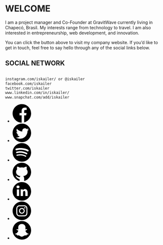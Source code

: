 # WELCOME

I am a project manager and Co-Founder at GravitWave currently living in Chapecó, Brasil. My interests range from technology to travel. I am also interested in entrepreneurship, web development, and innovation.

You can click the button above to visit my company website. If you’d like to get in touch, feel free to say hello through any of the social links below.


## SOCIAL NETWORK

```markdown

instagram.com/iskailer/ or @iskailer
facebook.com/iskailer
twitter.com/iskailer
www.linkedin.com/in/iskailer/
www.snapchat.com/add/iskailer

```

<section class="social-links inset">
  <ul class="inline">
    <li style:"float: left;">
      <a class="social-link" title="Visit me on Facebook" href="https://facebook.com/iskailer" target="_blank" rel="noopener noreferrer">
      <span class="SVGInline">
        <svg class="SVGInline-svg" xmlns="http://www.w3.org/2000/svg" style="height: 60px;" viewBox="0 0 1000 1000">
          <path d="M1000 500c0 233-159 429-375 484V604h107l18-125H625V369c0-36 18-56 55-56h79V196s-37-8-90-8c-120 0-180 67-180 166v125H375v125h114v396C218 994 0 772 0 500 0 224 224 0 500 0s500 224 500 500z">
          </path>
        </svg>
       </span>
      </a>
    </li>
    <li style:"float: left;">
      <a class="social-link" title="Visit me on Twitter" href="https://twitter.com/iskailer" target="_blank" rel="noopener noreferrer">
        <span class="SVGInline">
          <svg class="SVGInline-svg" xmlns="http://www.w3.org/2000/svg" style="height: 60px;" style="height: 60px;" viewBox="0 0 1000 1000">
            <path d="M1000 500c0 277-223 500-500 500S0 777 0 500 223 0 500 0s500 223 500 500zM875 317c-25 11-53 18-82 22 30-17 51-45 61-79-28 17-57 28-89 35-25-28-62-45-103-45-78 0-141 63-141 142 0 10 1 22 3 32-118-5-223-62-294-149-11 22-18 46-18 72 0 50 24 93 62 118-23 0-45-7-64-18v2c0 69 49 126 114 140-12 3-24 4-37 4-9 0-19-1-27-2 18 57 71 95 132 96-48 38-108 65-176 65-11 0-23-1-33-2 62 40 138 62 217 62 262 0 404-216 404-404v-18c28-19 51-45 71-73z">
            </path>
          </svg>
        </span>
      </a>
    </li>
    <li style:"float: left;">
      <a class="social-link" title="Visit me on Spotify" href="https://open.spotify.com/user/iskailer" target="_blank" rel="noopener noreferrer">
        <span class="SVGInline">
          <svg class="SVGInline-svg" xmlns="http://www.w3.org/2000/svg" style="height: 60px;" viewBox="0 0 1000 1000">
            <path d="M0 500c0 277 224 500 500 500s500-223 500-500S776 0 500 0 0 223 0 500zm797-56c-115-68-258-85-376-85-75 0-141 9-206 26-4 2-9 3-14 3-27 0-47-23-47-47 0-20 14-39 33-45 72-21 153-31 232-31 137 0 297 22 425 98 14 9 22 23 22 40 0 27-23 47-47 47-8 0-15-2-22-6zm0 120c0 23-17 40-39 40-7 0-14-2-21-6-99-59-214-83-324-83-58 0-119 7-174 24-3 1-8 2-12 2-21 0-38-17-38-40 0-16 10-31 26-36 69-22 138-29 199-29 129 0 257 31 364 94 11 9 19 20 19 34zm-63 143c0 16-15 30-31 30-6 0-12-2-18-6-75-46-164-68-251-69-63-1-125 7-187 21-2 1-4 1-7 1-16 0-31-15-31-31 0-15 9-27 25-31 63-13 123-23 189-23 110 0 211 26 296 78 10 8 15 17 15 30z">
            </path>
          </svg>
        </span>
      </a>
    </li>
    <li style:"float: left;">
      <a class="social-link" title="Visit me on GitHub" href="https://github.com/iskailer" target="_blank" rel="noopener noreferrer">
        <span class="SVGInline">
          <svg class="SVGInline-svg" xmlns="http://www.w3.org/2000/svg" style="height: 60px;" viewBox="0 0 1000 1000">
            <path d="M1000 508c0 232-160 429-375 485V862c0-41-10-98-52-131 134-20 239-99 239-223 0-51-21-102-58-144 11-47 17-105-4-148-53 5-106 32-145 56-33-8-67-14-105-14s-73 6-106 14c-39-24-91-51-144-56-21 43-16 101-5 148-37 42-57 93-57 144 0 124 105 203 239 223-20 15-32 36-40 57-105 2-189-81-190-81-5-4-12-5-16-2-6 3-9 10-7 16 2 5 44 124 201 172v100C160 937 0 740 0 508 0 233 223 8 500 8c275 0 500 225 500 500z">
            </path>
          </svg>
        </span>
      </a>
    </li>
    <li style:"float: left;">
      <a class="social-link" title="Visit me on LinkedIn" href="https://www.linkedin.com/in/iskailer" target="_blank" rel="noopener noreferrer">
        <span class="SVGInline">
          <svg class="SVGInline-svg" xmlns="http://www.w3.org/2000/svg" style="height: 60px;" viewBox="0 0 1000 1000">
            <path d="M1000 500c0 277-223 500-500 500S0 777 0 500 223 0 500 0s500 223 500 500zM375 260c-1-41-32-73-83-73-50 0-83 32-83 73s32 73 82 73h1c51 0 83-32 83-73zm-21 136H229v354h125V396zm458 166c0-114-56-187-146-187-50 0-87 30-104 75l-4-54H434c1 13 3 83 3 83v271h125V562c0-50 23-83 62-83 38 0 63 20 63 83v188h125V562z">
            </path>
          </svg>
        </span>
      </a>
    </li>
    <li style:"float: left;">
      <a class="social-link" title="Visit me on Instagram" href="https://instagram.com/iskailer" target="_blank" rel="noopener noreferrer">
        <span class="SVGInline">
          <svg class="SVGInline-svg" viewBox="-56 -369 1000 1001" xmlns="http://www.w3.org/2000/svg" style="height: 60px;">
            <path d="M444 631c276.142 0 500-223.858 500-500S720.142-369 444-369-56-145.142-56 131s223.858 500 500 500zm.406-800.81c-81.586 0-91.816.345-123.857 1.807-31.976 1.46-53.814 6.537-72.922 13.964-19.754 7.677-36.507 17.95-53.208 34.65-16.7 16.7-26.973 33.454-34.65 53.208-7.425 19.108-12.504 40.945-13.962 72.92C144.346 38.78 144 49.01 144 130.595s.346 91.815 1.808 123.856c1.458 31.976 6.537 53.814 13.963 72.922 7.677 19.754 17.95 36.507 34.65 53.208 16.7 16.7 33.454 26.973 53.208 34.65 19.108 7.425 40.946 12.504 72.92 13.962C352.59 430.654 362.82 431 444.407 431c81.584 0 91.814-.346 123.856-1.808 31.975-1.458 53.812-6.537 72.92-13.962 19.754-7.677 36.507-17.95 53.21-34.65 16.7-16.7 26.97-33.454 34.648-53.208 7.426-19.108 12.504-40.946 13.963-72.92 1.462-32.042 1.807-42.272 1.807-123.857 0-81.585-.345-91.815-1.807-123.857-1.46-31.975-6.537-53.812-13.963-72.92-7.677-19.754-17.95-36.507-34.65-53.21-16.7-16.7-33.454-26.97-53.208-34.647-19.108-7.426-40.945-12.504-72.92-13.963-32.042-1.462-42.272-1.807-123.856-1.807zm0 54.127c80.21 0 89.712.306 121.39 1.75 29.288 1.337 45.194 6.23 55.78 10.345 14.022 5.45 24.03 11.96 34.54 22.472 10.513 10.51 17.023 20.518 22.472 34.54 4.114 10.586 9.008 26.492 10.344 55.78 1.445 31.678 1.75 41.18 1.75 121.39 0 80.212-.305 89.714-1.75 121.39-1.336 29.29-6.23 45.196-10.344 55.78-5.45 14.023-11.96 24.03-22.472 34.542-10.51 10.513-20.518 17.022-34.54 22.472-10.586 4.114-26.492 9.008-55.78 10.343-31.673 1.447-41.173 1.753-121.39 1.753-80.218 0-89.717-.306-121.39-1.752-29.29-1.334-45.196-6.228-55.78-10.342-14.023-5.45-24.03-11.96-34.542-22.472s-17.022-20.52-22.472-34.54c-4.114-10.586-9.008-26.493-10.343-55.782-1.447-31.676-1.753-41.178-1.753-121.39 0-80.21.306-89.712 1.752-121.39 1.334-29.288 6.228-45.194 10.342-55.78 5.45-14.022 11.96-24.03 22.472-34.54 10.512-10.513 20.52-17.023 34.54-22.472 10.586-4.114 26.493-9.008 55.782-10.344 31.676-1.445 41.178-1.75 121.39-1.75zm0 346.413c-55.304 0-100.136-44.832-100.136-100.135 0-55.304 44.832-100.135 100.136-100.135 55.303 0 100.134 44.83 100.134 100.135 0 55.303-44.83 100.135-100.134 100.135zm0-254.397c-85.198 0-154.263 69.065-154.263 154.262s69.065 154.262 154.263 154.262c85.196 0 154.26-69.065 154.26-154.262S529.603-23.667 444.407-23.667zm196.405-6.095c0 19.91-16.14 36.048-36.048 36.048s-36.048-16.14-36.048-36.048c0-19.91 16.14-36.05 36.048-36.05 19.91 0 36.05 16.14 36.05 36.05z" fill-rule="evenodd">
            </path>
          </svg>
        </span>
      </a>
    </li>
    <li style:"float: left;">
      <a class="social-link" title="Visit me on Snapchat" href="https://snapchat.com/add/iskailer" target="_blank" rel="noopener noreferrer">
        <span class="SVGInline">
          <svg class="SVGInline-svg" viewBox="-171 -32 1000 1000" xmlns="http://www.w3.org/2000/svg" style="height: 60px;">
            <path d="M329 968c276.142 0 500-223.858 500-500S605.142-32 329-32s-500 223.858-500 500S52.858 968 329 968zm4.47-159.388c-1.89 0-3.704-.073-5.52-.146-1.162.073-2.396.146-3.63.146-42.992 0-70.66-19.535-97.312-38.416-18.445-13-35.8-25.345-56.353-28.758-10.02-1.67-19.97-2.47-29.556-2.47-17.357 0-31.01 2.688-40.96 4.65-6.1 1.16-11.327 2.177-15.25 2.177-4.138 0-8.64-.87-10.6-7.552-1.672-5.81-2.906-11.402-4.14-16.848-3.05-13.943-5.23-22.585-11.04-23.456-68.262-10.53-87.797-24.91-92.08-35.077-.582-1.452-.945-2.905-1.018-4.357-.218-3.92 2.542-7.407 6.39-7.988 104.864-17.284 151.922-124.47 153.882-129.046.073-.145.146-.218.146-.363 6.39-13 7.697-24.33 3.776-33.552-7.19-16.993-30.646-24.4-46.186-29.338-3.777-1.235-7.408-2.324-10.24-3.486-31.01-12.273-33.623-24.836-32.388-31.226 2.106-10.893 16.702-18.52 28.467-18.52 3.267 0 6.1.582 8.495 1.672 13.943 6.536 26.507 9.876 37.4 9.876 14.96 0 21.495-6.318 22.367-7.117-.364-7.117-.872-14.525-1.308-22.15-3.122-49.6-6.97-111.18 8.715-146.402C192.22 135.348 292 127.142 321.411 127.142c.727 0 12.927-.145 12.927-.145h1.744c29.483 0 129.41 8.206 176.466 113.723 15.686 35.22 11.837 96.875 8.715 146.402l-.145 2.18c-.436 6.897-.872 13.58-1.235 20.042.726.8 6.754 6.535 20.334 7.044 10.31-.362 22.22-3.703 35.22-9.803 3.848-1.815 8.06-2.178 10.965-2.178 4.43 0 8.86.87 12.563 2.395l.218.073c10.53 3.703 17.43 11.11 17.574 18.808.145 7.262-5.374 18.155-32.606 28.903-2.832 1.088-6.39 2.25-10.24 3.485-15.54 4.938-38.997 12.418-46.186 29.338-3.92 9.223-2.687 20.552 3.776 33.55.073.146.145.22.145.364 1.96 4.575 48.945 111.69 153.88 129.046 3.85.653 6.61 4.066 6.465 7.988a11.678 11.678 0 0 1-1.09 4.358c-4.357 10.094-23.82 24.473-92.082 35.003-5.592 1.018-7.77 8.28-11.11 23.53-1.235 5.52-2.47 10.965-4.14 16.702-1.453 4.94-4.575 7.262-9.73 7.262h-.873c-3.63 0-8.787-.653-15.25-1.96-11.547-2.252-24.545-4.358-41.03-4.358-9.66 0-19.608.872-29.63 2.47-20.478 3.413-37.834 15.685-56.28 28.684-26.65 19.027-54.247 38.562-97.31 38.562z" fill-rule="evenodd">
            </path>
          </svg>
        </span>
      </a>
    </li>
  </ul>
</section>
